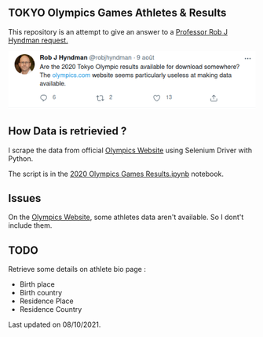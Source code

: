 ## TOKYO Olympics Games Athletes & Results

This repository is an attempt to give an answer to a [Professor Rob J Hyndman request.](https://twitter.com/robjhyndman/status/1424674757044170754)

![](rob_j_hyndman.png)

## How Data is retrievied ?

I scrape the data from official [Olympics Website](https://olympics.com) using Selenium Driver with Python.

The script is in the <a href="2020 Olympics Games Results.ipynb">2020 Olympics Games Results.ipynb</a> notebook.

## Issues

On the [Olympics Website](https://olympics.com), some athletes data aren't available.
So I dont't include them.

## TODO

Retrieve some details on athlete bio page :
- Birth place
- Birth country
- Residence Place
- Residence Country

Last updated on 08/10/2021.
